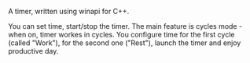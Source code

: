 A timer, written using winapi for C++.

You can set time, start/stop the timer.
The main feature is cycles mode - when on, timer workes in cycles. You configure time for the 
first cycle (called "Work"), for the second one ("Rest"), launch the timer and enjoy productive day.
